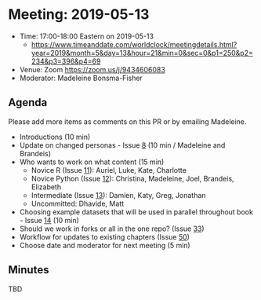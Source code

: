 # Meeting: 2019-05-13

-   Time: 17:00-18:00 Eastern on 2019-05-13
    -   <https://www.timeanddate.com/worldclock/meetingdetails.html?year=2019&month=5&day=13&hour=21&min=0&sec=0&p1=250&p2=234&p3=396&p4=69>
-   Venue: Zoom <https://zoom.us/j/9434606083>
-   Moderator: Madeleine Bonsma-Fisher

## Agenda

Please add more items as comments on this PR or by emailing Madeleine.

-   Introductions (10 min)
-   Update on changed personas - Issue [8](https://github.com/merely-useful/merely-useful.github.io/issues/8)
(10 min / Madeleine and Brandeis)
-   Who wants to work on what content (15 min)
    -   Novice R (Issue [11](https://github.com/merely-useful/merely-useful.github.io/issues/11)): Auriel, Luke, Kate, Charlotte
    -   Novice Python (Issue [12](https://github.com/merely-useful/merely-useful.github.io/issues/12)): Christina, Madeleine, Joel, Brandeis, Elizabeth
    -   Intermediate (Issue [13](https://github.com/merely-useful/merely-useful.github.io/issues/13)): Damien, Katy, Greg, Jonathan
    -   Uncommitted: Dhavide, Matt
-   Choosing example datasets that will be used in parallel throughout book - Issue [14](https://github.com/merely-useful/merely-useful.github.io/issues/14) (10 min)
-   Should we work in forks or all in the one repo? (Issue [33](https://github.com/merely-useful/merely-useful.github.io/issues/33))
-   Workflow for updates to existing chapters (Issue [50](https://github.com/merely-useful/merely-useful.github.io/issues/50))
-   Choose date and moderator for next meeting (5 min)

## Minutes

TBD

